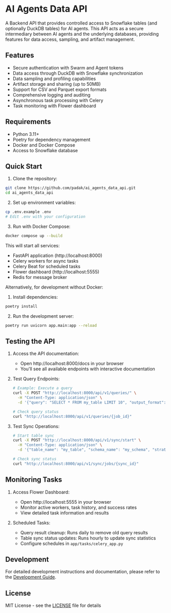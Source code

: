 # AI Agents Data API

A Backend API that provides controlled access to Snowflake tables (and optionally DuckDB tables) for AI agents. This API acts as a secure intermediary between AI agents and the underlying databases, providing features for data access, sampling, and artifact management.

## Features

- Secure authentication with Swarm and Agent tokens
- Data access through DuckDB with Snowflake synchronization
- Data sampling and profiling capabilities
- Artifact storage and sharing (up to 50MB)
- Support for CSV and Parquet export formats
- Comprehensive logging and auditing
- Asynchronous task processing with Celery
- Task monitoring with Flower dashboard

## Requirements

- Python 3.11+
- Poetry for dependency management
- Docker and Docker Compose
- Access to Snowflake database

## Quick Start

1. Clone the repository:
```bash
git clone https://github.com/padak/ai_agents_data_api.git
cd ai_agents_data_api
```

2. Set up environment variables:
```bash
cp .env.example .env
# Edit .env with your configuration
```

3. Run with Docker Compose:
```bash
docker compose up --build
```

This will start all services:
- FastAPI application (http://localhost:8000)
- Celery workers for async tasks
- Celery Beat for scheduled tasks
- Flower dashboard (http://localhost:5555)
- Redis for message broker

Alternatively, for development without Docker:

1. Install dependencies:
```bash
poetry install
```

2. Run the development server:
```bash
poetry run uvicorn app.main:app --reload
```

## Testing the API

1. Access the API documentation:
   - Open http://localhost:8000/docs in your browser
   - You'll see all available endpoints with interactive documentation

2. Test Query Endpoints:
   ```bash
   # Example: Execute a query
   curl -X POST "http://localhost:8000/api/v1/queries/" \
     -H "Content-Type: application/json" \
     -d '{"query": "SELECT * FROM my_table LIMIT 10", "output_format": "CSV"}'
   
   # Check query status
   curl "http://localhost:8000/api/v1/queries/{job_id}"
   ```

3. Test Sync Operations:
   ```bash
   # Start table sync
   curl -X POST "http://localhost:8000/api/v1/sync/start" \
     -H "Content-Type: application/json" \
     -d '{"table_name": "my_table", "schema_name": "my_schema", "strategy": "FULL"}'
   
   # Check sync status
   curl "http://localhost:8000/api/v1/sync/jobs/{sync_id}"
   ```

## Monitoring Tasks

1. Access Flower Dashboard:
   - Open http://localhost:5555 in your browser
   - Monitor active workers, task history, and success rates
   - View detailed task information and results

2. Scheduled Tasks:
   - Query result cleanup: Runs daily to remove old query results
   - Table sync status updates: Runs hourly to update sync statistics
   - Configure schedules in `app/tasks/celery_app.py`

## Development

For detailed development instructions and documentation, please refer to the [Development Guide](docs/development.md).

## License

MIT License - see the [LICENSE](LICENSE) file for details 
